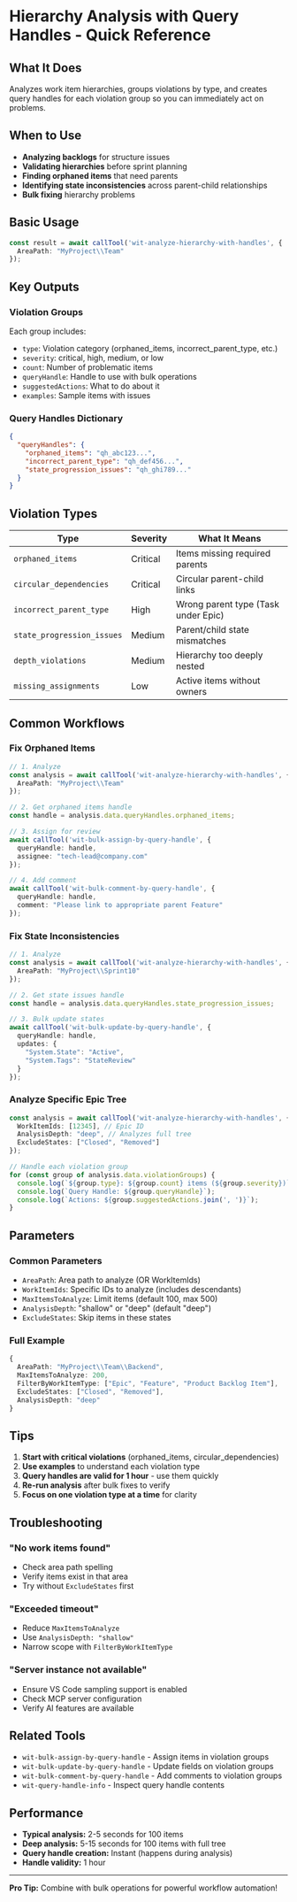 # Hierarchy Analysis with Query Handles - Quick Reference

## What It Does
Analyzes work item hierarchies, groups violations by type, and creates query handles for each violation group so you can immediately act on problems.

## When to Use
- **Analyzing backlogs** for structure issues
- **Validating hierarchies** before sprint planning
- **Finding orphaned items** that need parents
- **Identifying state inconsistencies** across parent-child relationships
- **Bulk fixing** hierarchy problems

## Basic Usage

```typescript
const result = await callTool('wit-analyze-hierarchy-with-handles', {
  AreaPath: "MyProject\\Team"
});
```

## Key Outputs

### Violation Groups
Each group includes:
- `type`: Violation category (orphaned_items, incorrect_parent_type, etc.)
- `severity`: critical, high, medium, or low
- `count`: Number of problematic items
- `queryHandle`: Handle to use with bulk operations
- `suggestedActions`: What to do about it
- `examples`: Sample items with issues

### Query Handles Dictionary
```json
{
  "queryHandles": {
    "orphaned_items": "qh_abc123...",
    "incorrect_parent_type": "qh_def456...",
    "state_progression_issues": "qh_ghi789..."
  }
}
```

## Violation Types

| Type | Severity | What It Means |
|------|----------|---------------|
| `orphaned_items` | Critical | Items missing required parents |
| `circular_dependencies` | Critical | Circular parent-child links |
| `incorrect_parent_type` | High | Wrong parent type (Task under Epic) |
| `state_progression_issues` | Medium | Parent/child state mismatches |
| `depth_violations` | Medium | Hierarchy too deeply nested |
| `missing_assignments` | Low | Active items without owners |

## Common Workflows

### Fix Orphaned Items

```typescript
// 1. Analyze
const analysis = await callTool('wit-analyze-hierarchy-with-handles', {
  AreaPath: "MyProject\\Team"
});

// 2. Get orphaned items handle
const handle = analysis.data.queryHandles.orphaned_items;

// 3. Assign for review
await callTool('wit-bulk-assign-by-query-handle', {
  queryHandle: handle,
  assignee: "tech-lead@company.com"
});

// 4. Add comment
await callTool('wit-bulk-comment-by-query-handle', {
  queryHandle: handle,
  comment: "Please link to appropriate parent Feature"
});
```

### Fix State Inconsistencies

```typescript
// 1. Analyze
const analysis = await callTool('wit-analyze-hierarchy-with-handles', {
  AreaPath: "MyProject\\Sprint10"
});

// 2. Get state issues handle
const handle = analysis.data.queryHandles.state_progression_issues;

// 3. Bulk update states
await callTool('wit-bulk-update-by-query-handle', {
  queryHandle: handle,
  updates: {
    "System.State": "Active",
    "System.Tags": "StateReview"
  }
});
```

### Analyze Specific Epic Tree

```typescript
const analysis = await callTool('wit-analyze-hierarchy-with-handles', {
  WorkItemIds: [12345], // Epic ID
  AnalysisDepth: "deep", // Analyzes full tree
  ExcludeStates: ["Closed", "Removed"]
});

// Handle each violation group
for (const group of analysis.data.violationGroups) {
  console.log(`${group.type}: ${group.count} items (${group.severity})`);
  console.log(`Query Handle: ${group.queryHandle}`);
  console.log(`Actions: ${group.suggestedActions.join(', ')}`);
}
```

## Parameters

### Common Parameters
- `AreaPath`: Area path to analyze (OR WorkItemIds)
- `WorkItemIds`: Specific IDs to analyze (includes descendants)
- `MaxItemsToAnalyze`: Limit items (default 100, max 500)
- `AnalysisDepth`: "shallow" or "deep" (default "deep")
- `ExcludeStates`: Skip items in these states

### Full Example
```typescript
{
  AreaPath: "MyProject\\Team\\Backend",
  MaxItemsToAnalyze: 200,
  FilterByWorkItemType: ["Epic", "Feature", "Product Backlog Item"],
  ExcludeStates: ["Closed", "Removed"],
  AnalysisDepth: "deep"
}
```

## Tips

1. **Start with critical violations** (orphaned_items, circular_dependencies)
2. **Use examples** to understand each violation type
3. **Query handles are valid for 1 hour** - use them quickly
4. **Re-run analysis** after bulk fixes to verify
5. **Focus on one violation type at a time** for clarity

## Troubleshooting

### "No work items found"
- Check area path spelling
- Verify items exist in that area
- Try without `ExcludeStates` first

### "Exceeded timeout"
- Reduce `MaxItemsToAnalyze`
- Use `AnalysisDepth: "shallow"`
- Narrow scope with `FilterByWorkItemType`

### "Server instance not available"
- Ensure VS Code sampling support is enabled
- Check MCP server configuration
- Verify AI features are available

## Related Tools

- `wit-bulk-assign-by-query-handle` - Assign items in violation groups
- `wit-bulk-update-by-query-handle` - Update fields on violation groups  
- `wit-bulk-comment-by-query-handle` - Add comments to violation groups
- `wit-query-handle-info` - Inspect query handle contents

## Performance

- **Typical analysis:** 2-5 seconds for 100 items
- **Deep analysis:** 5-15 seconds for 100 items with full tree
- **Query handle creation:** Instant (happens during analysis)
- **Handle validity:** 1 hour

---

**Pro Tip:** Combine with bulk operations for powerful workflow automation!
